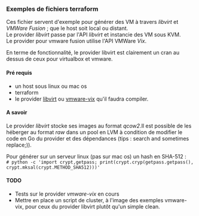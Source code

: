 ### Exemples de fichiers terraform

Ces fichier servent d'exemple pour générer des VM à travers _libvirt_ et _VMWare Fusion_ ; que le host soit local ou distant.  
Le provider _libvirt_ passe par l'API _libvirt_ et instancie des VM sous KVM.  
Le provider pour vmware fusion utilise l'API VMWare _Vix_.  

En terme de fonctionnalité, le provider libvirt est clairement un cran au dessus de ceux pour virtualbox et vmware.

#### Pré requis
 * un host sous linux ou mac os
 * terraform
 * le provider [libvirt](https://github.com/dmacvicar/terraform-provider-libvirt) ou [vmware-vix](https://github.com/hooklift/terraform-provider-vix) qu'il faudra compiler.

#### A savoir
Le provider _libvirt_ stocke ses images au format _qcow2_.Il est possible de les héberger au format _raw_ dans un pool en LVM à condition de modifier le code en Go du provider et des dépendances (tips : search and sometimes replace;)).

Pour générer sur un serveur linux (pas sur mac os) un hash en SHA-512 :  
`# python -c 'import crypt,getpass; print(crypt.cryp(getpass.getpass(), crypt.mksal(crypt.METHOD_SHA512)))'`

#### TODO
 * Tests sur le provider _vmware-vix_ en cours
 * Mettre en place un script de cluster, à l'image des exemples vmware-vix, pour ceux du provider libvirt plutôt qu'un simple clean.
